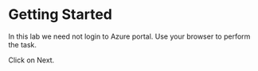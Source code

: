 # Getting Started

In this lab we need not login to Azure portal. Use your browser to perform the task.

Click on Next.
